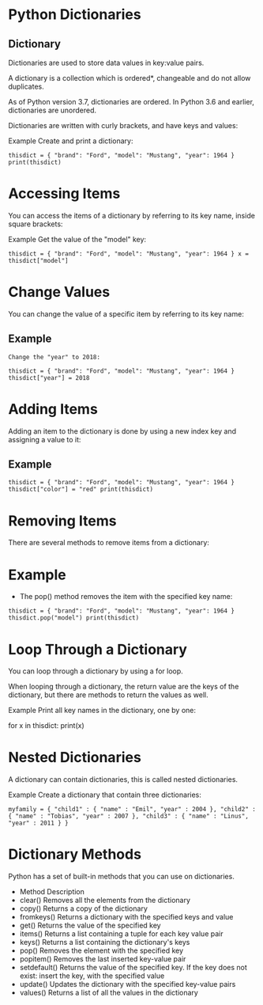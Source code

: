 # Python Dictionaries

## Dictionary

Dictionaries are used to store data values in key:value pairs.

A dictionary is a collection which is ordered\*, changeable and do not allow duplicates.

As of Python version 3.7, dictionaries are ordered. In Python 3.6 and earlier, dictionaries are unordered.

Dictionaries are written with curly brackets, and have keys and values:

Example
Create and print a dictionary:

`thisdict = { "brand": "Ford", "model": "Mustang", "year": 1964 } print(thisdict)`

# Accessing Items

You can access the items of a dictionary by referring to its key name, inside square brackets:

Example
Get the value of the "model" key:

`thisdict = { "brand": "Ford", "model": "Mustang", "year": 1964 } x = thisdict["model"]`

# Change Values

You can change the value of a specific item by referring to its key name:

## Example

`Change the "year" to 2018:`

`thisdict = { "brand": "Ford", "model": "Mustang", "year": 1964 } thisdict["year"] = 2018 `

# Adding Items

Adding an item to the dictionary is done by using a new index key and assigning a value to it:

## Example

`thisdict = { "brand": "Ford", "model": "Mustang", "year": 1964 } thisdict["color"] = "red" print(thisdict)`

# Removing Items

There are several methods to remove items from a dictionary:

# Example

- The pop() method removes the item with the specified key name:

`thisdict = { "brand": "Ford", "model": "Mustang", "year": 1964 } thisdict.pop("model") print(thisdict)`

# Loop Through a Dictionary

You can loop through a dictionary by using a for loop.

When looping through a dictionary, the return value are the keys of the dictionary, but there are methods to return the values as well.

Example
Print all key names in the dictionary, one by one:

for x in thisdict:
print(x)

# Nested Dictionaries

A dictionary can contain dictionaries, this is called nested dictionaries.

Example
Create a dictionary that contain three dictionaries:

`myfamily = { "child1" : { "name" : "Emil", "year" : 2004 }, "child2" : { "name" : "Tobias", "year" : 2007 }, "child3" : { "name" : "Linus", "year" : 2011 } } `

# Dictionary Methods

Python has a set of built-in methods that you can use on dictionaries.

- Method Description
- clear() Removes all the elements from the dictionary
- copy() Returns a copy of the dictionary
- fromkeys() Returns a dictionary with the specified keys and value
- get() Returns the value of the specified key
- items() Returns a list containing a tuple for each key value pair
- keys() Returns a list containing the dictionary's keys
- pop() Removes the element with the specified key
- popitem() Removes the last inserted key-value pair
- setdefault() Returns the value of the specified key. If the key does not exist: insert the key, with the specified value
- update() Updates the dictionary with the specified key-value pairs
- values() Returns a list of all the values in the dictionary
